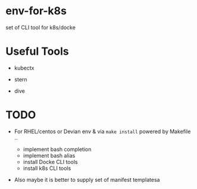# env-for-k8s
set of CLI tool for k8s/docke

# Useful Tools
- kubectx
- stern

- dive

# TODO
- For RHEL/centos or Devian env & via `make install` powered by Makefile .. 
    - implement bash completion
    - implement bash alias
    - install Docke CLI tools
    - install k8s CLI tools

- Also maybe it is better to supply set of manifest templatesa
